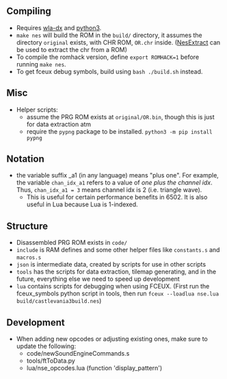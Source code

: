 ## Compiling
* Requires [wla-dx](https://github.com/vhelin/wla-dx) and [python3](https://www.python.org/).
* `make nes` will build the ROM in the `build/` directory, it assumes the directory `original` exists, with CHR ROM, `OR.chr` inside. ([NesExtract](https://github.com/X-death25/Nes-Extract) can be used to extract the chr from a ROM)
* To compile the romhack version, define `export ROMHACK=1` before running `make nes`.
* To get fceux debug symbols, build using `bash ./build.sh` instead.

## Misc
* Helper scripts:
    * assume the PRG ROM exists at `original/OR.bin`, though this is just for data extraction atm
    * require the `pypng` package to be installed. `python3 -m pip install pypng`

## Notation
* the variable suffix _a1 (in any language) means "plus one". For example, the variable `chan_idx_a1` refers to a value of *one plus the channel idx*. Thus, `chan_idx_a1 = 3` means channel idx is 2 (i.e. triangle wave).
  * This is useful for certain performance benefits in 6502. It is also useful in Lua because Lua is 1-indexed.

## Structure
* Disassembled PRG ROM exists in `code/`
* `include` is RAM defines and some other helper files like `constants.s` and `macros.s`
* `json` is intermediate data, created by scripts for use in other scripts
* `tools` has the scripts for data extraction, tilemap generating, and in the future, everything else we need to speed up development
* `lua` contains scripts for debugging when using FCEUX. (First run the fceux_symbols python script in tools, then run `fceux --loadlua nse.lua build/castlevania3build.nes`)

## Development
* When adding new opcodes or adjusting existing ones, make sure to update the following:
  * code/newSoundEngineCommands.s
  * tools/ftToData.py
  * lua/nse_opcodes.lua (function 'display_pattern')
